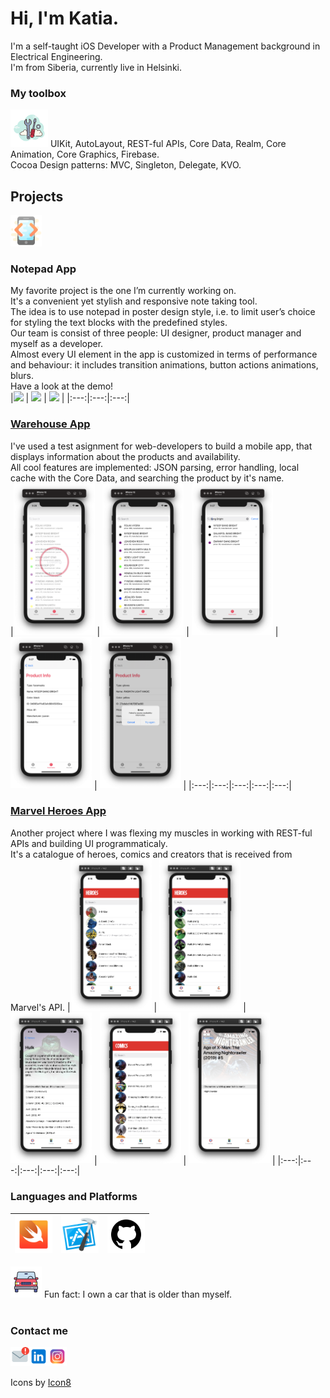 # Hi, I'm Katia.
I'm a self-taught iOS Developer with a Product Management background in Electrical Engineering.<br/>
I'm from Siberia, currently live in Helsinki.  

### My toolbox
<img src="https://github.com/K-Khud/K-Khud/blob/main/Images/hand-tools.png" width=60>  
UIKit, AutoLayout, REST-ful APIs, Core Data, Realm, Core Animation, Core Graphics, Firebase.<br/>
Cocoa Design patterns: MVC, Singleton, Delegate, KVO.  

## Projects
<img src="https://github.com/K-Khud/K-Khud/blob/main/Images/developer.png" width=50>  

### Notepad App

My favorite project is the one I’m currently working on.<br/>
It's a convenient yet stylish and responsive note taking tool.<br/>
The idea is to use notepad in poster design style, i.e. to limit user’s choice for styling the text blocks with the predefined styles.<br/>
Our team is consist of three people: UI designer, product manager and myself as a developer.<br/>
Almost every UI element in the app is customized in terms of performance and behaviour: it includes transition animations, button actions animations, blurs.<br/>
Have a look at the demo!<br/>
|<img src="https://github.com/K-Khud/K-Khud/blob/main/Images/MVP-1.gif" width=300> | <img src="https://github.com/K-Khud/K-Khud/blob/main/Images/Notes1.gif" width=130> | <img src="https://github.com/K-Khud/K-Khud/blob/main/Images/Notes2.gif" width=130> |
|:---:|:---:|:---:|

### [Warehouse App](https://github.com/K-Khud/JuniorTestAssignment)
I've used a test asignment for web-developers to build a mobile app, that displays information about the products and availability.<br/>
All cool features are implemented: JSON parsing, error handling, local cache with the Core Data, and searching the product by it's name.<br/>
|<img src="https://github.com/K-Khud/K-Khud/blob/main/Images/Screen1.png" width=130> | <img src="https://github.com/K-Khud/K-Khud/blob/main/Images/Screen2.png" width=130> | <img src="https://github.com/K-Khud/K-Khud/blob/main/Images/Screen3.png" width=130> | <img src="https://github.com/K-Khud/K-Khud/blob/main/Images/Screen4.png" width=130> | <img src="https://github.com/K-Khud/K-Khud/blob/main/Images/Screen5.png" width=130> | 
|:---:|:---:|:---:|:---:|:---:|

### [Marvel Heroes App](https://github.com/K-Khud/Marvel)
Another project where I was flexing my muscles in working with REST-ful APIs and building UI programmaticaly.<br/>
It's a catalogue of heroes, comics and creators that is received from Marvel's API.
|<img src="https://github.com/K-Khud/Marvel/blob/master/1.png" width=130> | <img src="https://github.com/K-Khud/Marvel/blob/master/2.png" width=130> | <img src="https://github.com/K-Khud/Marvel/blob/master/3.png" width=130> | <img src="https://github.com/K-Khud/Marvel/blob/master/4.png" width=130> | <img src="https://github.com/K-Khud/Marvel/blob/master/6.png" width=130> | 
|:---:|:---:|:---:|:---:|:---:|

### Languages and Platforms
|<img src="https://github.com/K-Khud/K-Khud/blob/main/Images/swift.png" width=60> | <img src="https://github.com/K-Khud/K-Khud/blob/main/Images/xcode.png" width=60> | <img src="https://github.com/K-Khud/K-Khud/blob/main/Images/github.png" width=60> | 
|:---:|:---:|:---:|

<img src="https://github.com/K-Khud/K-Khud/blob/main/Images/car.png" width=50> 
Fun fact: I own a car that is older than myself.<br/>
<br>

### Contact me
<a href="katerina.koreneva@gmail.com">
  <img align="left" alt="Katia Khudzhamkulova" width="30px" src="https://github.com/K-Khud/K-Khud/blob/main/Images/mail.png" />
</a>
<a href="https://www.linkedin.com/in/ekaterina-khudzhamkulova-00094315b/">
  <img align="left" alt="Katia Khudzhamkulova" width="30px" src="https://github.com/K-Khud/K-Khud/blob/main/Images/linkedin.png" />
</a>
<a href="https://www.instagram.com/katia_hood/">
  <img align="left" alt="Katia Khudzhamkulova" width="30px" src="https://github.com/K-Khud/K-Khud/blob/main/Images/instagram.png" />
</a>
<br/><br/>

Icons by [Icon8](https://icons8.com)
